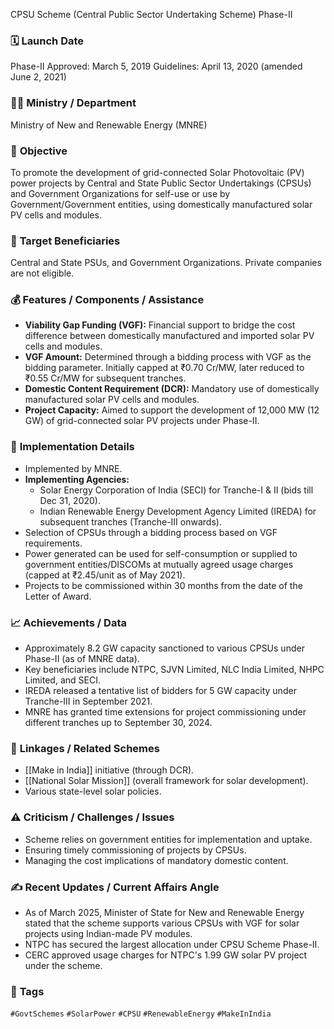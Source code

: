  CPSU Scheme (Central Public Sector Undertaking Scheme) Phase-II

### 🗓️ **Launch Date**
Phase-II Approved: March 5, 2019
Guidelines: April 13, 2020 (amended June 2, 2021)

### 🧑‍🏫 **Ministry / Department**
Ministry of New and Renewable Energy (MNRE)

### 🎯 **Objective**
To promote the development of grid-connected Solar Photovoltaic (PV) power projects by Central and State Public Sector Undertakings (CPSUs) and Government Organizations for self-use or use by Government/Government entities, using domestically manufactured solar PV cells and modules.

### 👥 **Target Beneficiaries**
Central and State PSUs, and Government Organizations. Private companies are not eligible.

### 💰 **Features / Components / Assistance**
- **Viability Gap Funding (VGF):** Financial support to bridge the cost difference between domestically manufactured and imported solar PV cells and modules.
- **VGF Amount:** Determined through a bidding process with VGF as the bidding parameter. Initially capped at ₹0.70 Cr/MW, later reduced to ₹0.55 Cr/MW for subsequent tranches.
- **Domestic Content Requirement (DCR):** Mandatory use of domestically manufactured solar PV cells and modules.
- **Project Capacity:** Aimed to support the development of 12,000 MW (12 GW) of grid-connected solar PV projects under Phase-II.

### 📍 **Implementation Details**
- Implemented by MNRE.
- **Implementing Agencies:**
    - Solar Energy Corporation of India (SECI) for Tranche-I & II (bids till Dec 31, 2020).
    - Indian Renewable Energy Development Agency Limited (IREDA) for subsequent tranches (Tranche-III onwards).
- Selection of CPSUs through a bidding process based on VGF requirements.
- Power generated can be used for self-consumption or supplied to government entities/DISCOMs at mutually agreed usage charges (capped at ₹2.45/unit as of May 2021).
- Projects to be commissioned within 30 months from the date of the Letter of Award.

### 📈 **Achievements / Data**
- Approximately 8.2 GW capacity sanctioned to various CPSUs under Phase-II (as of MNRE data).
- Key beneficiaries include NTPC, SJVN Limited, NLC India Limited, NHPC Limited, and SECI.
- IREDA released a tentative list of bidders for 5 GW capacity under Tranche-III in September 2021.
- MNRE has granted time extensions for project commissioning under different tranches up to September 30, 2024.

### 🧩 **Linkages / Related Schemes**
- [[Make in India]] initiative (through DCR).
- [[National Solar Mission]] (overall framework for solar development).
- Various state-level solar policies.

### ⚠️ **Criticism / Challenges / Issues**
- Scheme relies on government entities for implementation and uptake.
- Ensuring timely commissioning of projects by CPSUs.
- Managing the cost implications of mandatory domestic content.

### ✍️ **Recent Updates / Current Affairs Angle**
- As of March 2025, Minister of State for New and Renewable Energy stated that the scheme supports various CPSUs with VGF for solar projects using Indian-made PV modules.
- NTPC has secured the largest allocation under CPSU Scheme Phase-II.
- CERC approved usage charges for NTPC's 1.99 GW solar PV project under the scheme.

### 🔗 **Tags**
`#GovtSchemes` `#SolarPower` `#CPSU` `#RenewableEnergy` `#MakeInIndia`